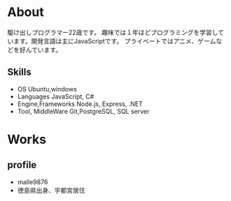 # About

駆け出しプログラマー22歳です。
趣味では１年ほどプログラミングを学習しています。開発言語は主にJavaScriptです。
プライベートではアニメ、ゲームなどを好んでいます。

## Skills
- OS Ubuntu,windows
- Languages JavaScript, C#
- Engine,Frameworks Node.js, Express, .NET
- Tool, MiddleWare Git,PostgreSQL, SQL server

# Works


## profile
- malle9876
- 徳島県出身、宇都宮居住
